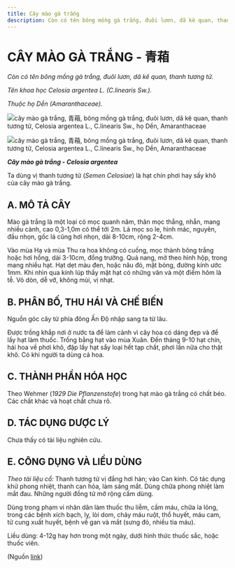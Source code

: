 ```yaml
---
title: Cây mào gà trắng
description: Còn có tên bông mồng gà trắng, đuôi lươn, dã kê quan, thanh tương tử. Tên khoa học Celosia argentea L. (C.linearis Sw.). Thuộc họ Dền (Amaranthaceae). Ta dùng vị thanh tương tử (Semen Celosiae) là hạt chín phơi hay sấy khô của cây mào gà trắng.
---
```

# CÂY MÀO GÀ TRẮNG - 青葙

*Còn có tên bông mồng gà trắng, đuôi lươn, dã kê quan, thanh tương tử.*

*Tên khoa học Celosia argentea L. (C.linearis Sw.).*

*Thuộc họ Dền (Amaranthaceae).*

![cây mào gà trắng, 青葙, bông mồng gà trắng, đuôi lươn, dã kê quan, thanh tương tử, Celosia argentea L., C.linearis Sw., họ Dền, Amaranthaceae](/imgs/do-tat-loi/ctvvtvn/cay-mao-ga-trang.jpg)

![cây mào gà trắng, 青葙, bông mồng gà trắng, đuôi lươn, dã kê quan, thanh tương tử, Celosia argentea L., C.linearis Sw., họ Dền, Amaranthaceae](/imgs/do-tat-loi/ctvvtvn/cay-mao-ga-trang-2.jpg)

***Cây mào gà trắng - Celosia argentea***

Ta dùng vị thanh tương tử (*Semen Celosiae*) là hạt chín phơi hay sấy khô của cây mào gà trắng.

## A. MÔ TẢ CÂY

Mào gà trắng là một loại cỏ mọc quanh năm, thân mọc thẳng, nhẵn, mang nhiều cành, cao 0,3-1,0m có thể tới 2m. Lá mọc so le, hình mác, nguyên, đầu nhọn, gốc lá cũng hơi nhọn, dài 8-10cm, rộng 2-4cm.

Vào mùa Hạ và mùa Thu ra hoa không có cuống, mọc thành bông trắng hoặc hơi hồng, dài 3-10cm, đồng trưởng. Quả nang, mở theo hình hộp, trong mang nhiều hạt. Hạt dẹt màu đen, hoặc nâu đỏ, mặt bóng, đường kính ước 1mm. Khi nhìn qua kính lúp thấy mặt hạt có những vân và một điểm hõm là tễ. Vỏ dòn, dễ vỡ, không mùi, vị nhạt.

## B. PHÂN BỐ, THU HÁI VÀ CHẾ BIẾN

Nguồn góc cây từ phía đông Ấn Độ nhập sang ta từ lâu.

Được trồng khắp nơi ở nước ta để làm cảnh vì cây hoa có dáng đẹp và để lấy hạt làm thuốc. Trồng bằng hạt vào mùa Xuân. Đến tháng 9-10 hạt chín, hái hoa về phơi khô, đập lấy hạt sẩy loại hết tạp chất, phơi lần nữa cho thật khô. Có khi người ta dùng cả hoa.

## C. THÀNH PHẦN HÓA HỌC

Theo Wehmer (*1929 Die Pflanzenstofe*) trong hạt mào gà trắng có chất béo. Các chất khác và hoạt chất chưa rõ.

## D. TÁC DỤNG DƯỢC LÝ

Chưa thấy có tài liệu nghiên cứu.

## E. CÔNG DỤNG VÀ LIỀU DÙNG

*Theo tài liệu cổ:* Thanh tương tử vị đắng hơi hàn; vào Can kinh. Có tác dụng khử phong nhiệt, thanh can hỏa, làm sáng mắt. Dùng chữa phong nhiệt làm mắt đau. Những người đồng tử mở rộng cấm dùng.

Dùng trong phạm vi nhân dân làm thuốc thu liễm, cầm máu, chữa ỉa lỏng, trong các bệnh xích bạch, lỵ, lòi dom, chảy máu ruột, thổ huyết, máu cam, tử cung xuất huyết, bệnh về gan và mắt (sưng đỏ, nhiều tia máu).

Liều dùng: 4-12g hay hơn trong một ngày, dưới hình thức thuốc sắc, hoặc thuốc viên.

(Nguồn <a href="http://www.thuocvuonnha.com/nhung-cay-thuoc-va-vi-thuoc-viet-nam/ket-qua-tra-cuu/cay-mao-ga-trang" target="_blank">link</a>)
